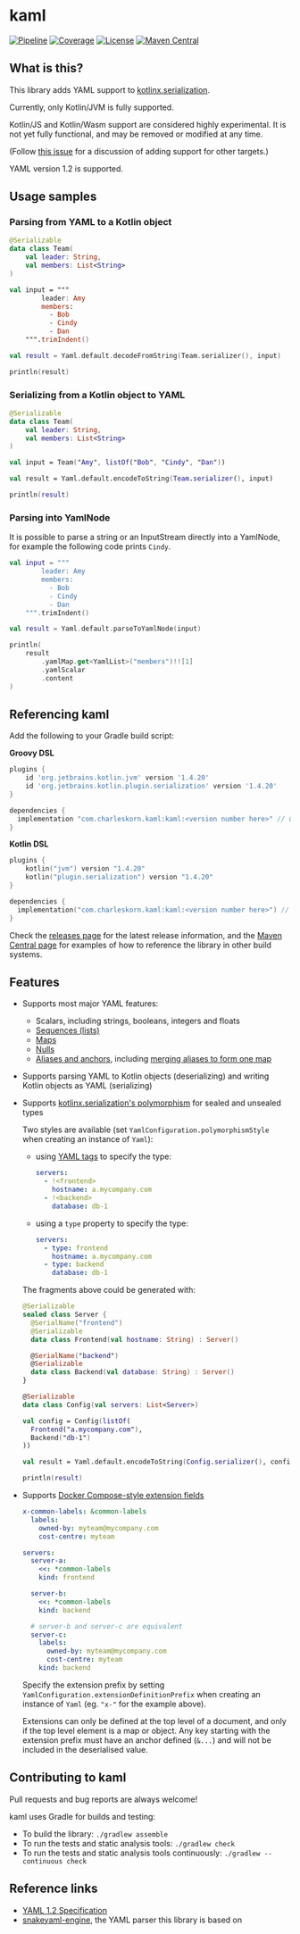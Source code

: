 # kaml

[![Pipeline](https://github.com/charleskorn/kaml/actions/workflows/build.yml/badge.svg)](https://github.com/charleskorn/kaml/actions/workflows/build.yml)
[![Coverage](https://img.shields.io/codecov/c/github/charleskorn/kaml.svg)](https://codecov.io/gh/charleskorn/kaml)
[![License](https://img.shields.io/github/license/charleskorn/kaml.svg)](https://opensource.org/licenses/Apache-2.0)
[![Maven Central](https://img.shields.io/maven-central/v/com.charleskorn.kaml/kaml.svg?label=maven%20central)](https://search.maven.org/search?q=g:%22com.charleskorn.kaml%22%20AND%20a:%22kaml%22)

## What is this?

This library adds YAML support to [kotlinx.serialization](https://github.com/Kotlin/kotlinx.serialization/).

Currently, only Kotlin/JVM is fully supported.

Kotlin/JS and Kotlin/Wasm support are considered highly experimental. It is not yet fully functional, and may be removed or modified at any time.

(Follow [this issue](https://github.com/charleskorn/kaml/issues/232) for a discussion of adding support for other targets.)

YAML version 1.2 is supported.

## Usage samples

### Parsing from YAML to a Kotlin object

```kotlin
@Serializable
data class Team(
    val leader: String,
    val members: List<String>
)

val input = """
        leader: Amy
        members:
          - Bob
          - Cindy
          - Dan
    """.trimIndent()

val result = Yaml.default.decodeFromString(Team.serializer(), input)

println(result)
```

### Serializing from a Kotlin object to YAML

```kotlin
@Serializable
data class Team(
    val leader: String,
    val members: List<String>
)

val input = Team("Amy", listOf("Bob", "Cindy", "Dan"))

val result = Yaml.default.encodeToString(Team.serializer(), input)

println(result)
```

### Parsing into YamlNode

It is possible to parse a string or an InputStream directly into a YamlNode, for example
the following code prints `Cindy`.
```kotlin
val input = """
        leader: Amy
        members:
          - Bob
          - Cindy
          - Dan
    """.trimIndent()

val result = Yaml.default.parseToYamlNode(input)

println(
    result
        .yamlMap.get<YamlList>("members")!![1]
        .yamlScalar
        .content
)
```

## Referencing kaml

Add the following to your Gradle build script:

**Groovy DSL**

```groovy
plugins {
    id 'org.jetbrains.kotlin.jvm' version '1.4.20'
    id 'org.jetbrains.kotlin.plugin.serialization' version '1.4.20'
}

dependencies {
  implementation "com.charleskorn.kaml:kaml:<version number here>" // Get the latest version number from https://github.com/charleskorn/kaml/releases/latest
}
```

**Kotlin DSL**

```kotlin
plugins {
    kotlin("jvm") version "1.4.20"
    kotlin("plugin.serialization") version "1.4.20"
}

dependencies {
  implementation("com.charleskorn.kaml:kaml:<version number here>") // Get the latest version number from https://github.com/charleskorn/kaml/releases/latest
}
```

Check the [releases page](https://github.com/charleskorn/kaml/releases) for the latest release information,
and the [Maven Central page](https://search.maven.org/artifact/com.charleskorn.kaml/kaml) for examples of how
to reference the library in other build systems.

## Features

* Supports most major YAML features:
  * Scalars, including strings, booleans, integers and floats
  * [Sequences (lists)](https://yaml.org/type/seq.html)
  * [Maps](https://yaml.org/type/map.html)
  * [Nulls](https://yaml.org/type/null.html)
  * [Aliases and anchors](https://yaml.org/spec/1.2/spec.html#id2765878), including [merging aliases to form one map](https://yaml.org/type/merge.html)

* Supports parsing YAML to Kotlin objects (deserializing) and writing Kotlin objects as YAML (serializing)

* Supports [kotlinx.serialization's polymorphism](https://github.com/Kotlin/kotlinx.serialization/blob/master/docs/polymorphism.md) for sealed and unsealed types

  Two styles are available (set `YamlConfiguration.polymorphismStyle` when creating an instance of `Yaml`):

  * using [YAML tags](https://yaml.org/spec/1.2/spec.html#id2761292) to specify the type:

    ```yaml
    servers:
      - !<frontend>
        hostname: a.mycompany.com
      - !<backend>
        database: db-1
    ```

  * using a `type` property to specify the type:

    ```yaml
    servers:
      - type: frontend
        hostname: a.mycompany.com
      - type: backend
        database: db-1
    ```

  The fragments above could be generated with:

  ```kotlin
  @Serializable
  sealed class Server {
    @SerialName("frontend")
    @Serializable
    data class Frontend(val hostname: String) : Server()

    @SerialName("backend")
    @Serializable
    data class Backend(val database: String) : Server()
  }

  @Serializable
  data class Config(val servers: List<Server>)

  val config = Config(listOf(
    Frontend("a.mycompany.com"),
    Backend("db-1")
  ))

  val result = Yaml.default.encodeToString(Config.serializer(), config)

  println(result)
  ```

* Supports [Docker Compose-style extension fields](https://medium.com/@kinghuang/docker-compose-anchors-aliases-extensions-a1e4105d70bd)

  ```yaml
  x-common-labels: &common-labels
    labels:
      owned-by: myteam@mycompany.com
      cost-centre: myteam

  servers:
    server-a:
      <<: *common-labels
      kind: frontend

    server-b:
      <<: *common-labels
      kind: backend

    # server-b and server-c are equivalent
    server-c:
      labels:
        owned-by: myteam@mycompany.com
        cost-centre: myteam
      kind: backend
  ```

  Specify the extension prefix by setting `YamlConfiguration.extensionDefinitionPrefix` when creating an instance of `Yaml` (eg. `"x-"` for the example above).

  Extensions can only be defined at the top level of a document, and only if the top level element is a map or object. Any key starting with the extension prefix must have an anchor defined (`&...`) and will not be included in the deserialised value.

## Contributing to kaml

Pull requests and bug reports are always welcome!

kaml uses Gradle for builds and testing:

* To build the library: `./gradlew assemble`
* To run the tests and static analysis tools: `./gradlew check`
* To run the tests and static analysis tools continuously: `./gradlew --continuous check`

## Reference links

* [YAML 1.2 Specification](http://yaml.org/spec/1.2/spec.html)
* [snakeyaml-engine](https://bitbucket.org/snakeyaml/snakeyaml-engine/wiki/Home), the YAML parser this library is based on
